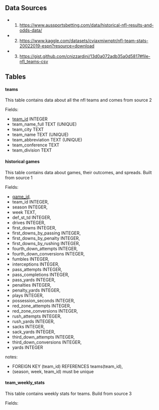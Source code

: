 ## Data Sources

* 1. https://www.aussportsbetting.com/data/historical-nfl-results-and-odds-data/
* 2. https://www.kaggle.com/datasets/cviaxmiwnptr/nfl-team-stats-20022019-espn?resource=download 
* 3. https://gist.github.com/cnizzardini/13d0a072adb35a0d5817#file-nfl_teams-csv 

## Tables

#### teams

This table contains data about all the nfl teams and comes from source 2

Fields:
* <ins>team_id</ins> INTEGER
* team_name_full TEXT (UNIQUE)
* team_city TEXT
* team_name TEXT (UNIQUE)
* team_abbreviation TEXT (UNIQUE)
* team_conference TEXT
* team_division TEXT

#### historical games

This table contains data about games, their outcomes, and spreads. Built from source 1

Fields:
* <ins>game_id</ins>,
* <span style="text-decoration:overline">team_id</span> INTEGER,
* season INTEGER,
* week TEXT,
* def_st_td INTEGER,
* drives INTEGER,
* first_downs INTEGER,
* first_downs_by_passing INTEGER,
* first_downs_by_penalty INTEGER,
* first_downs_by_rushing INTEGER,
* fourth_down_attempts INTEGER,
* fourth_down_conversions INTEGER,
* fumbles INTEGER,
* interceptions INTEGER,
* pass_attempts INTEGER,
* pass_completions INTEGER,
* pass_yards INTEGER,
* penalties INTEGER,
* penalty_yards INTEGER,
* plays INTEGER,
* possession_seconds INTEGER,
* red_zone_attempts INTEGER,
* red_zone_conversions INTEGER,
* rush_attempts INTEGER,
* rush_yards INTEGER,
* sacks INTEGER,
* sack_yards INTEGER,
* third_down_attempts INTEGER,
* third_down_conversions INTEGER,
* yards INTEGER

notes:

* FOREIGN KEY (team_id) REFERENCES teams(team_id),
* (season, week, team_id) must be unique

#### team_weekly_stats

This table contains weekly stats for teams. Build from source 3

Fields:
